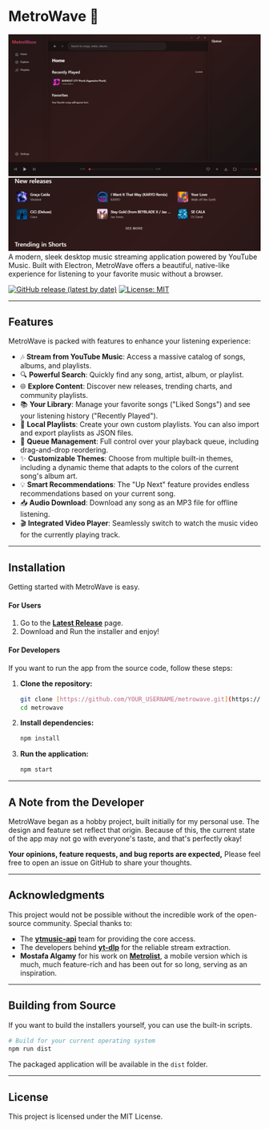 # MetroWave 🌊

![MetroWave Screenshot](https://github.com/Ashmil-Kurikkal/MetroWave/blob/main/Screenshots/Screenshot%202025-09-20%20192133.png)
![MetroWave Screenshot](https://github.com/Ashmil-Kurikkal/MetroWave/blob/main/Screenshots/Screenshot%202025-09-20%20192250.png)
A modern, sleek desktop music streaming application powered by YouTube Music. Built with Electron, MetroWave offers a beautiful, native-like experience for listening to your favorite music without a browser.

[![GitHub release (latest by date)](https://img.shields.io/github/v/release/Ashmil-Kurikkal/metrowave?style=for-the-badge)](https://github.com/Ashmil-Kurikkal/metrowave/releases)
[![License: MIT](https://img.shields.io/badge/License-MIT-blue.svg?style=for-the-badge)](https://opensource.org/licenses/MIT)

---

## Features

MetroWave is packed with features to enhance your listening experience:

* 🎶 **Stream from YouTube Music**: Access a massive catalog of songs, albums, and playlists.
* 🔍 **Powerful Search**: Quickly find any song, artist, album, or playlist.
* 🌐 **Explore Content**: Discover new releases, trending charts, and community playlists.
* 📚 **Your Library**: Manage your favorite songs ("Liked Songs") and see your listening history ("Recently Played").
* 📝 **Local Playlists**: Create your own custom playlists. You can also import and export playlists as JSON files.
* 🔄 **Queue Management**: Full control over your playback queue, including drag-and-drop reordering.
* ✨ **Customizable Themes**: Choose from multiple built-in themes, including a dynamic theme that adapts to the colors of the current song's album art.
* 💡 **Smart Recommendations**: The "Up Next" feature provides endless recommendations based on your current song.
* 📥 **Audio Download**: Download any song as an MP3 file for offline listening.
* 🎬 **Integrated Video Player**: Seamlessly switch to watch the music video for the currently playing track.

---

## Installation

Getting started with MetroWave is easy.

#### **For Users**

1.  Go to the [**Latest Release**](https://github.com/Ashmil-Kurikkal/MetroWave/releases/tag/v1.0.0-alpha) page.
2.  Download and Run the installer and enjoy!

#### **For Developers**

If you want to run the app from the source code, follow these steps:

1.  **Clone the repository:**
    ```bash
    git clone [https://github.com/YOUR_USERNAME/metrowave.git](https://github.com/YOUR_USERNAME/metrowave.git)
    cd metrowave
    ```

2.  **Install dependencies:**
    ```bash
    npm install
    ```

3.  **Run the application:**
    ```bash
    npm start
    ```

---

## A Note from the Developer

MetroWave began as a hobby project, built initially for my personal use. The design and feature set reflect that origin. Because of this, the current state of the app may not go with everyone's taste, and that's perfectly okay!

**Your opinions, feature requests, and bug reports are expected,** Please feel free to open an issue on GitHub to share your thoughts.

---

## Acknowledgments

This project would not be possible without the incredible work of the open-source community. Special thanks to:

* The **[ytmusic-api](https://github.com/zS1L3NT/ts-npm-ytmusic-api)** team for providing the core access.
* The developers behind **[yt-dlp](https://github.com/yt-dlp/yt-dlp)** for the reliable stream extraction.
* **Mostafa Algamy** for his work on **[Metrolist](https://github.com/mostafaalagamy/Metrolist)**, a mobile version which is much, much feature-rich and has been out for so long, serving as an inspiration.

---

## Building from Source

If you want to build the installers yourself, you can use the built-in scripts.

```bash
# Build for your current operating system
npm run dist
```
The packaged application will be available in the `dist` folder.

---

## License

This project is licensed under the MIT License.
